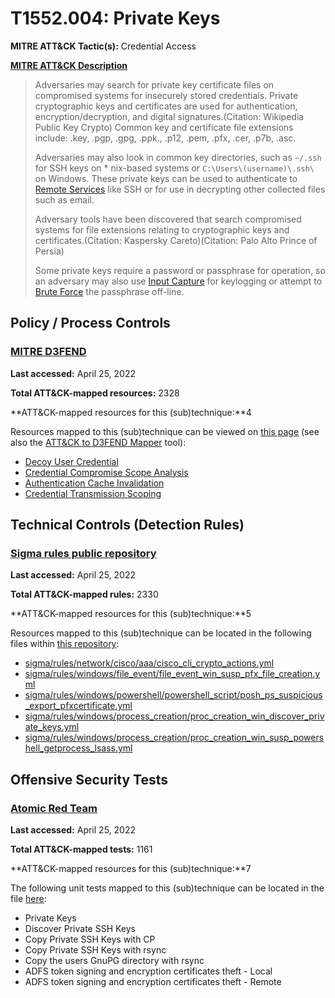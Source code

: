 # T1552.004: Private Keys
**MITRE ATT&CK Tactic(s):** Credential Access

**[MITRE ATT&CK Description](https://attack.mitre.org/techniques/T1552/004)**
<blockquote>Adversaries may search for private key certificate files on compromised systems for insecurely stored credentials. Private cryptographic keys and certificates are used for authentication, encryption/decryption, and digital signatures.(Citation: Wikipedia Public Key Crypto) Common key and certificate file extensions include: .key, .pgp, .gpg, .ppk., .p12, .pem, .pfx, .cer, .p7b, .asc. 

Adversaries may also look in common key directories, such as <code>~/.ssh</code> for SSH keys on * nix-based systems or <code>C:&#92;Users&#92;(username)&#92;.ssh&#92;</code> on Windows. These private keys can be used to authenticate to [Remote Services](https://attack.mitre.org/techniques/T1021) like SSH or for use in decrypting other collected files such as email.

Adversary tools have been discovered that search compromised systems for file extensions relating to cryptographic keys and certificates.(Citation: Kaspersky Careto)(Citation: Palo Alto Prince of Persia)

Some private keys require a password or passphrase for operation, so an adversary may also use [Input Capture](https://attack.mitre.org/techniques/T1056) for keylogging or attempt to [Brute Force](https://attack.mitre.org/techniques/T1110) the passphrase off-line.</blockquote>
## Policy / Process Controls
### [MITRE D3FEND](https://d3fend.mitre.org/)
**Last accessed:** April 25, 2022

**Total ATT&CK-mapped resources:** 2328

**ATT&CK-mapped resources for this (sub)technique:**4

Resources mapped to this (sub)technique can be viewed on [this page](https://d3fend.mitre.org/) (see also the [ATT&CK to D3FEND Mapper](https://d3fend.mitre.org/tools/attack-mapper) tool):

* [Decoy User Credential](https://d3fend.mitre.org/techniques/d3f:DecoyUserCredential)
* [Credential Compromise Scope Analysis](https://d3fend.mitre.org/techniques/d3f:CredentialCompromiseScopeAnalysis)
* [Authentication Cache Invalidation](https://d3fend.mitre.org/techniques/d3f:AuthenticationCacheInvalidation)
* [Credential Transmission Scoping](https://d3fend.mitre.org/techniques/d3f:CredentialTransmissionScoping)

## Technical Controls (Detection Rules)
### [Sigma rules public repository](https://github.com/SigmaHQ/sigma)
**Last accessed:** April 25, 2022

**Total ATT&CK-mapped rules:** 2330

**ATT&CK-mapped resources for this (sub)technique:**5

Resources mapped to this (sub)technique can be located in the following files within [this repository](https://github.com/SigmaHQ/sigma/tree/master/rules):

* [sigma/rules/network/cisco/aaa/cisco_cli_crypto_actions.yml](https://github.com/SigmaHQ/sigma/blob/master/rules/network/cisco/aaa/cisco_cli_crypto_actions.yml)
* [sigma/rules/windows/file_event/file_event_win_susp_pfx_file_creation.yml](https://github.com/SigmaHQ/sigma/blob/master/rules/windows/file_event/file_event_win_susp_pfx_file_creation.yml)
* [sigma/rules/windows/powershell/powershell_script/posh_ps_suspicious_export_pfxcertificate.yml](https://github.com/SigmaHQ/sigma/blob/master/rules/windows/powershell/powershell_script/posh_ps_suspicious_export_pfxcertificate.yml)
* [sigma/rules/windows/process_creation/proc_creation_win_discover_private_keys.yml](https://github.com/SigmaHQ/sigma/blob/master/rules/windows/process_creation/proc_creation_win_discover_private_keys.yml)
* [sigma/rules/windows/process_creation/proc_creation_win_susp_powershell_getprocess_lsass.yml](https://github.com/SigmaHQ/sigma/blob/master/rules/windows/process_creation/proc_creation_win_susp_powershell_getprocess_lsass.yml)


## Offensive Security Tests
### [Atomic Red Team](https://github.com/redcanaryco/atomic-red-team)
**Last accessed:** April 25, 2022

**Total ATT&CK-mapped tests:** 1161

**ATT&CK-mapped resources for this (sub)technique:**7

The following unit tests mapped to this (sub)technique can be located in the file [here](https://github.com/redcanaryco/atomic-red-team/tree/master/atomics/T1552.004/T1552.004.yaml):

* Private Keys
* Discover Private SSH Keys
* Copy Private SSH Keys with CP
* Copy Private SSH Keys with rsync
* Copy the users GnuPG directory with rsync
* ADFS token signing and encryption certificates theft - Local
* ADFS token signing and encryption certificates theft - Remote

